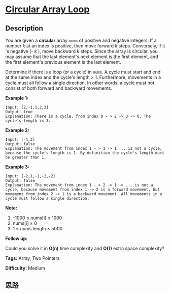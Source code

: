 # [Circular Array Loop][title]

## Description

You are given a **circular** array `nums` of positive and negative integers.
If a number _k_ at an index is positive, then move forward _k_ steps.
Conversely, if it 's negative (- _k_ ), move backward _k_  steps. Since the
array is circular, you may assume that the last element's next element is the
first element, and the first element's previous element is the last element.

Determine if there is a loop (or a cycle) in `nums`. A cycle must start and
end at the same index and the cycle's length > 1\. Furthermore, movements in a
cycle must all follow a single direction. In other words, a cycle must not
consist of both forward and backward movements.



**Example 1:**
            Input: [2,-1,1,2,2]    Output: true    Explanation: There is a cycle, from index 0 - > 2 -> 3 -> 0. The cycle's length is 3.    

**Example 2:**
            Input: [-1,2]    Output: false    Explanation: The movement from index 1 - > 1 -> 1 ... is not a cycle, because the cycle's length is 1. By definition the cycle's length must be greater than 1.    

**Example 3:**
            Input: [-2,1,-1,-2,-2]    Output: false    Explanation: The movement from index 1 - > 2 -> 1 -> ... is not a cycle, because movement from index 1 -> 2 is a forward movement, but movement from index 2 -> 1 is a backward movement. All movements in a cycle must follow a single direction.



**Note:**

  1. -1000 ≤ nums[i] ≤ 1000
  2. nums[i] ≠ 0
  3. 1 ≤ nums.length ≤ 5000



**Follow up:**

Could you solve it in **O(n)** time complexity and   **O(1)** extra space
complexity?


**Tags:** Array, Two Pointers

**Difficulty:** Medium

## 思路

[title]: https://leetcode.com/problems/circular-array-loop

